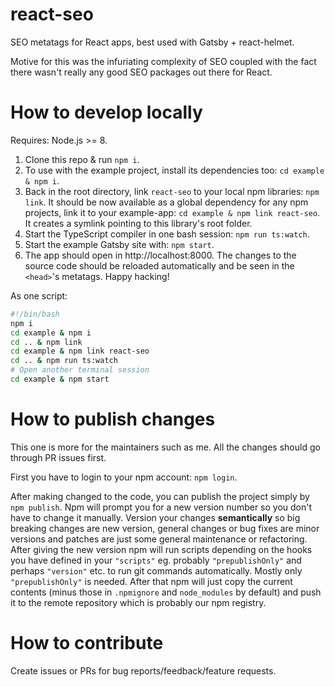 # react-seo

SEO metatags for React apps, best used with Gatsby + react-helmet.

Motive for this was the infuriating complexity of SEO coupled with the fact there wasn't really any good SEO packages out there for React.

# How to develop locally

Requires: Node.js >= 8.

1) Clone this repo & run `npm i`.
2) To use with the example project, install its dependencies too: `cd example & npm i`.
3) Back in the root directory, link `react-seo` to your local npm libraries: `npm link`. It should be now available as a global dependency for any npm projects, link it to your example-app: `cd example & npm link react-seo`. It creates a symlink pointing to this library's root folder.
4) Start the TypeScript compiler in one bash session: `npm run ts:watch`.
5) Start the example Gatsby site with: `npm start`.
6) The app should open in http://localhost:8000. The changes to the source code should be reloaded automatically and be seen in the `<head>`'s metatags. Happy hacking!

As one script:
```bash
#!/bin/bash
npm i
cd example & npm i
cd .. & npm link
cd example & npm link react-seo
cd .. & npm run ts:watch
# Open another terminal session
cd example & npm start
```

# How to publish changes

This one is more for the maintainers such as me. All the changes should go through PR issues first.

First you have to login to your npm account: `npm login`.

After making changed to the code, you can publish the project simply by `npm publish`. Npm will prompt you for a new version number so you don't have to change it manually. Version your changes **semantically** so big breaking changes are new version, general changes or bug fixes are minor versions and patches are just some general maintenance or refactoring. After giving the new version npm will run scripts depending on the hooks you have defined in your `"scripts"` eg. probably `"prepublishOnly"` and perhaps `"version"` etc. to run git commands automatically. Mostly only `"prepublishOnly"` is needed. After that npm will just copy the current contents (minus those in `.npmignore` and `node_modules` by default) and push it to the remote repository which is probably our npm registry.

# How to contribute

Create issues or PRs for bug reports/feedback/feature requests.